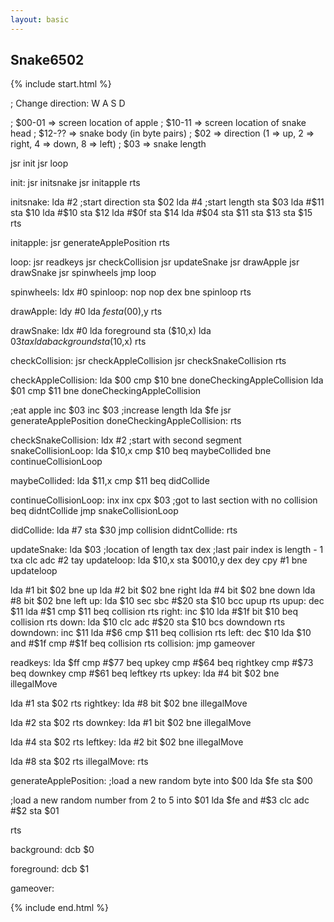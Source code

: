 ```yaml
---
layout: basic
---
```


<h2>Snake6502</h2>
{% include start.html %}

; Change direction: W A S D

; $00-01 => screen location of apple
; $10-11 => screen location of snake head
; $12-?? => snake body (in byte pairs)
; $02    => direction (1 => up, 2 => right, 4 => down, 8 => left)
; $03    => snake length

  jsr init
  jsr loop

init:
  jsr initsnake
  jsr initapple
  rts


initsnake:
  lda #2  ;start direction
  sta $02
  lda #4  ;start length
  sta $03
  lda #$11
  sta $10
  lda #$10
  sta $12
  lda #$0f
  sta $14
  lda #$04
  sta $11
  sta $13
  sta $15
  rts


initapple:
  jsr generateApplePosition
  rts


loop:
  jsr readkeys
  jsr checkCollision
  jsr updateSnake
  jsr drawApple
  jsr drawSnake
  jsr spinwheels
  jmp loop


spinwheels:
  ldx #0
spinloop:
  nop
  nop
  dex
  bne spinloop
  rts


drawApple:
  ldy #0
  lda $fe
  sta ($00),y
  rts


drawSnake:
  ldx #0
  lda foreground
  sta ($10,x)
  lda $03
  tax
  lda background
  sta ($10,x)
  rts


checkCollision:
  jsr checkAppleCollision
  jsr checkSnakeCollision
  rts


checkAppleCollision:
  lda $00
  cmp $10
  bne doneCheckingAppleCollision
  lda $01
  cmp $11
  bne doneCheckingAppleCollision

  ;eat apple
  inc $03
  inc $03 ;increase length
  lda $fe
  jsr generateApplePosition
doneCheckingAppleCollision:
  rts


checkSnakeCollision:
  ldx #2 ;start with second segment
snakeCollisionLoop:
  lda $10,x
  cmp $10
  beq maybeCollided
  bne continueCollisionLoop

maybeCollided:
  lda $11,x
  cmp $11
  beq didCollide

continueCollisionLoop:
  inx
  inx
  cpx $03          ;got to last section with no collision
  beq didntCollide
  jmp snakeCollisionLoop

didCollide:
  lda #7
  sta $30
  jmp collision
didntCollide:
  rts


updateSnake:
  lda $03 ;location of length
  tax
  dex ;last pair index is length - 1
  txa
  clc
  adc #2
  tay
updateloop:
  lda $10,x
  sta $0010,y
  dex
  dey
  cpy #1
  bne updateloop

  lda #1
  bit $02
  bne up
  lda #2
  bit $02
  bne right
  lda #4
  bit $02
  bne down
  lda #8
  bit $02
  bne left
up:
  lda $10
  sec
  sbc #$20
  sta $10
  bcc upup
  rts
upup:
  dec $11
  lda #$1
  cmp $11
  beq collision
  rts
right:
  inc $10
  lda #$1f
  bit $10
  beq collision
  rts
down:
  lda $10
  clc
  adc #$20
  sta $10
  bcs downdown
  rts
downdown:
  inc $11
  lda #$6
  cmp $11
  beq collision
  rts
left:
  dec $10
  lda $10
  and #$1f
  cmp #$1f
  beq collision
  rts
collision:
  jmp gameover


readkeys:
  lda $ff
  cmp #$77
  beq upkey
  cmp #$64
  beq rightkey
  cmp #$73
  beq downkey
  cmp #$61
  beq leftkey
  rts
upkey:
  lda #4
  bit $02
  bne illegalMove

  lda #1
  sta $02
  rts
rightkey:
  lda #8
  bit $02
  bne illegalMove

  lda #2
  sta $02
  rts
downkey:
  lda #1
  bit $02
  bne illegalMove

  lda #4
  sta $02
  rts
leftkey:
  lda #2
  bit $02
  bne illegalMove

  lda #8
  sta $02
  rts
illegalMove:
  rts


generateApplePosition:
  ;load a new random byte into $00
  lda $fe
  sta $00

  ;load a new random number from 2 to 5 into $01
  lda $fe
  and #$3
  clc
  adc #$2
  sta $01

  rts


background:
  dcb $0

foreground:
  dcb $1

gameover:

{% include end.html %}
